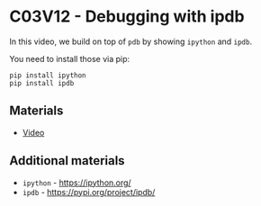 # C03V12 - Debugging with ipdb

In this video, we build on top of `pdb` by showing `ipython` and `ipdb`.

You need to install those via pip:

```
pip install ipython
pip install ipdb
```

## Materials

* [Video](https://www.youtube.com/watch?v=yHSB_qzZhGs)

## Additional materials

* `ipython` - <https://ipython.org/>
* `ipdb` - <https://pypi.org/project/ipdb/>
